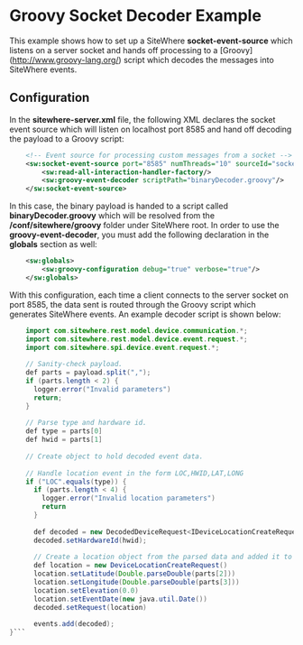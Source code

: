 Groovy Socket Decoder Example
=============================
This example shows how to set up a SiteWhere **socket-event-source** which listens
on a server socket and hands off processing to a [Groovy] (http://www.groovy-lang.org/)
script which decodes the messages into SiteWhere events.

Configuration
-------------
In the **sitewhere-server.xml** file, the following XML declares the socket event source
which will listen on localhost port 8585 and hand off decoding the payload to a Groovy
script:

```XML
	<!-- Event source for processing custom messages from a socket -->
	<sw:socket-event-source port="8585" numThreads="10" sourceId="socket">
		<sw:read-all-interaction-handler-factory/>
		<sw:groovy-event-decoder scriptPath="binaryDecoder.groovy"/>
	</sw:socket-event-source>
```

In this case, the binary payload is handed to a script called **binaryDecoder.groovy**
which will be resolved from the **/conf/sitewhere/groovy** folder under SiteWhere root.
In order to use the **groovy-event-decoder**, you must add the following 
declaration in the **globals** section as well:

```XML
	<sw:globals>
		<sw:groovy-configuration debug="true" verbose="true"/>
	</sw:globals>
```
With this configuration, each time a client connects to the server socket on port 8585,
the data sent is routed through the Groovy script which generates SiteWhere events. An
example decoder script is shown below:

```Java
	import com.sitewhere.rest.model.device.communication.*;
	import com.sitewhere.rest.model.device.event.request.*;
	import com.sitewhere.spi.device.event.request.*;
	
	// Sanity-check payload.
	def parts = payload.split(",");
	if (parts.length < 2) {
	  logger.error("Invalid parameters")
	  return;
	}
	
	// Parse type and hardware id.
	def type = parts[0]
	def hwid = parts[1]
	
	// Create object to hold decoded event data.
	
	// Handle location event in the form LOC,HWID,LAT,LONG
	if ("LOC".equals(type)) {
	  if (parts.length < 4) {
	    logger.error("Invalid location parameters")
	    return
	  }
	  
	  def decoded = new DecodedDeviceRequest<IDeviceLocationCreateRequest>()
	  decoded.setHardwareId(hwid);
	  
	  // Create a location object from the parsed data and added it to the list of decoded events.
	  def location = new DeviceLocationCreateRequest()
	  location.setLatitude(Double.parseDouble(parts[2]))
	  location.setLongitude(Double.parseDouble(parts[3]))
	  location.setElevation(0.0)
	  location.setEventDate(new java.util.Date())
	  decoded.setRequest(location)
	  
	  events.add(decoded);
}```

